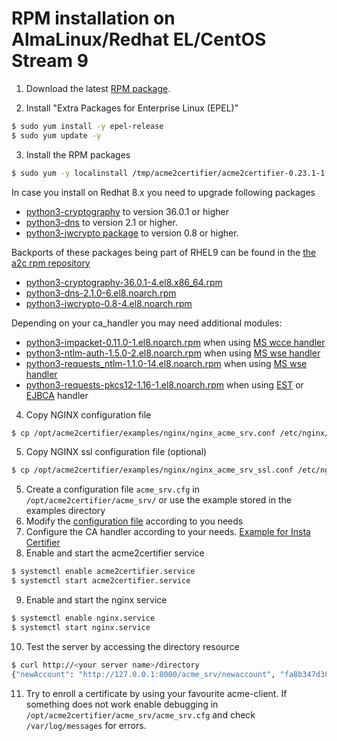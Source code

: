 <!-- markdownlint-disable  MD013 MD014 MD029 -->
<!-- wiki-title RPM installation on alma Linux 9 -->
# RPM installation on AlmaLinux/Redhat EL/CentOS Stream 9

1. Download the latest [RPM package](https://github.com/grindsa/acme2certifier/releases).

2. Install "Extra Packages for Enterprise Linux (EPEL)"

```bash
$ sudo yum install -y epel-release
$ sudo yum update -y
```

3. Install the RPM packages

```bash
$ sudo yum -y localinstall /tmp/acme2certifier/acme2certifier-0.23.1-1.0.noarch.rpm
```

In case you install on Redhat 8.x you need to upgrade following packages

- [python3-cryptography](https://cryptography.io/en/latest/) to version 36.0.1 or higher
- [python3-dns](https://www.dnspython.org/) to version 2.1 or higher.
- [python3-jwcrypto package](https://jwcrypto.readthedocs.io/en/latest/) to version 0.8 or higher.

Backports of these packages being part of RHEL9 can be found in the [the a2c rpm repository](https://github.com/grindsa/sbom/raw/main/rpm-repo/RPMs/rhel8)

- [python3-cryptography-36.0.1-4.el8.x86_64.rpm](https://github.com/grindsa/sbom/raw/main/rpm-repo/RPMs/rhel8/python3-cryptography-36.0.1-4.el8.x86_64.rpm)
- [python3-dns-2.1.0-6.el8.noarch.rpm](https://github.com/grindsa/sbom/raw/main/rpm-repo/RPMs/rhel8/python3-dns-2.1.0-6.el8.noarch.rpm)
- [python3-jwcrypto-0.8-4.el8.noarch.rpm](https://github.com/grindsa/sbom/raw/main/rpm-repo/RPMs/rhel8/python3-jwcrypto-0.8-4.el8.noarch.rpm)

Depending on your ca_handler you may need additional modules:

- [python3-impacket-0.11.0-1.el8.noarch.rpm](https://github.com/grindsa/sbom/raw/main/rpm-repo/RPMs/rhel8/python3-impacket-0.11.0-1.el8.noarch.rpm) when using [MS wcce handler](https://github.com/grindsa/acme2certifier/blob/master/docs/mswcce.md)
- [python3-ntlm-auth-1.5.0-2.el8.noarch.rpm](https://github.com/grindsa/sbom/raw/main/rpm-repo/RPMs/rhel8/python3-ntlm-auth-1.5.0-2.el8.noarch.rpm) when using [MS wse handler](https://github.com/grindsa/acme2certifier/blob/master/docs/mscertsrv.md)
- [python3-requests_ntlm-1.1.0-14.el8.noarch.rpm](https://github.com/grindsa/sbom/raw/main/rpm-repo/RPMs/rhel8/python3-requests_ntlm-1.1.0-14.el8.noarch.rpm) when using [MS wse handler](https://github.com/grindsa/acme2certifier/blob/master/docs/mscertsrv.md)
- [python3-requests-pkcs12-1.16-1.el8.noarch.rpm](https://github.com/grindsa/sbom/raw/main/rpm-repo/RPMs/rhel8/python3-requests-pkcs12-1.16-1.el8.noarch.rpm) when using [EST](https://github.com/grindsa/acme2certifier/blob/master/docs/est.md) or [EJBCA](https://github.com/grindsa/acme2certifier/blob/master/docs/ejbca.md) handler

4. Copy NGINX configuration file

```bash
$ cp /opt/acme2certifier/examples/nginx/nginx_acme_srv.conf /etc/nginx/conf.d
```

5. Copy NGINX ssl configuration file (optional)

```bash
$ cp /opt/acme2certifier/examples/nginx/nginx_acme_srv_ssl.conf /etc/nginx/conf.d
```

5. Create a configuration file `acme_srv.cfg` in `/opt/acme2certifier/acme_srv/` or use the example stored in the examples directory
6. Modify the [configuration file](acme_srv.md) according to you needs
7. Configure the CA handler according to your needs. [Example for Insta Certifier](certifier.md)
8. Enable and start the acme2certifier service

```bash
$ systemctl enable acme2certifier.service
$ systemctl start acme2certifier.service
```

9. Enable and start the nginx service

```bash
$ systemctl enable nginx.service
$ systemctl start nginx.service
```

10. Test the server by accessing the directory resource

```bash
$ curl http://<your server name>/directory
{"newAccount": "http://127.0.0.1:8000/acme_srv/newaccount", "fa8b347d3849421ebc4b234205418805": "https://community.letsencrypt.org/t/adding-random-entries-to-the-directory/33417", "keyChange": "http://127.0.0.1:8000/acme_srv/key-change", "newNonce": "http://127.0.0.1:8000/acme_srv/newnonce", "meta": {"home": "https://github.com/grindsa/acme2certifier", "author": "grindsa <grindelsack@gmail.com>"}, "newOrder": "http://127.0.0.1:8000/acme_srv/neworders", "revokeCert": "http://127.0.0.1:8000/acme_srv/revokecert"}
```

11. Try to enroll a certificate by using your favourite acme-client. If something does not work enable debugging in `/opt/acme2certifier/acme_srv/acme_srv.cfg` and check `/var/log/messages` for errors.
